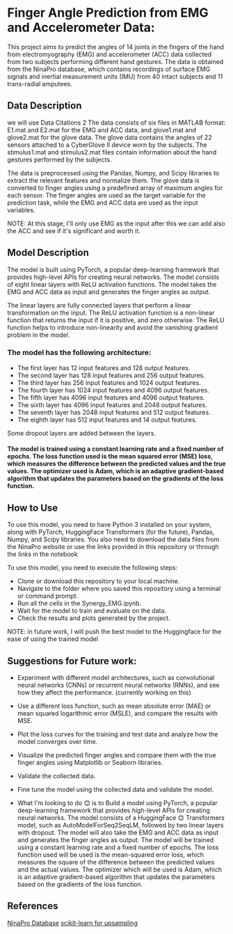 # Finger Angle Prediction from EMG and Accelerometer Data:

This project aims to predict the angles of 14 joints in the fingers of the hand from electromyography (EMG) and accelerometer (ACC) data collected from two subjects performing different hand gestures. The data is obtained from the NinaPro database, which contains recordings of surface EMG signals and inertial measurement units (IMU) from 40 intact subjects and 11 trans-radial amputees.

## Data Description

we will use Data Citations 2
The data consists of six files in MATLAB format: E1.mat and E2.mat for the EMG and ACC data, and glove1.mat and glove2.mat for the glove data. The glove data contains the angles of 22 sensors attached to a CyberGlove II device worn by the subjects. The stimulus1.mat and stimulus2.mat files contain information about the hand gestures performed by the subjects.

The data is preprocessed using the Pandas, Numpy, and Scipy libraries to extract the relevant features and normalize them. The glove data is converted to finger angles using a predefined array of maximum angles for each sensor. The finger angles are used as the target variable for the prediction task, while the EMG and ACC data are used as the input variables.

NOTE: At this stage, I'll only use EMG as the input after this we can add also the ACC and see if it's significant and worth it.

## Model Description

The model is built using PyTorch, a popular deep-learning framework that provides high-level APIs for creating neural networks. The model consists of eight linear layers with ReLU activation functions. The model takes the EMG and ACC data as input and generates the finger angles as output.

The linear layers are fully connected layers that perform a linear transformation on the input. The ReLU activation function is a non-linear function that returns the input if it is positive, and zero otherwise. The ReLU function helps to introduce non-linearity and avoid the vanishing gradient problem in the model.

### The model has the following architecture:

- The first layer has 12 input features and 128 output features.
- The second layer has 128 input features and 256 output features.
- The third layer has 256 input features and 1024 output features.
- The fourth layer has 1024 input features and 4096 output features.
- The fifth layer has 4096 input features and 4096 output features.
- The sixth layer has 4096 input features and 2048 output features.
- The seventh layer has 2048 input features and 512 output features.
- The eighth layer has 512 input features and 14 output features.

Some dropout layers are added between the layers.

#### The model is trained using a constant learning rate and a fixed number of epochs. The loss function used is the mean squared error (MSE) loss, which measures the difference between the predicted values and the true values. The optimizer used is Adam, which is an adaptive gradient-based algorithm that updates the parameters based on the gradients of the loss function.

## How to Use

To use this model, you need to have Python 3 installed on your system, along with PyTorch, HuggingFace Transformers (for the future), Pandas, Numpy, and Scipy libraries. You also need to download the data files from the NinaPro website or use the links provided in this repository or through the links in the notebook

To use this model, you need to execute the following steps:

- Clone or download this repository to your local machine.
- Navigate to the folder where you saved this repository using a terminal or command prompt.
- Run all the cells in the Synergy_EMG.ipynb.
- Wait for the model to train and evaluate on the data.
- Check the results and plots generated by the project.

NOTE: in future work, I will push the best model to the Huggingface for the ease of using the trained model

## Suggestions for Future work:

- Experiment with different model architectures, such as convolutional neural networks (CNNs) or recurrent neural networks (RNNs), and see how they affect the performance. (currently working on this)
- Use a different loss function, such as mean absolute error (MAE) or mean squared logarithmic error (MSLE), and compare the results with MSE.
- Plot the loss curves for the training and test data and analyze how the model converges over time.
- Visualize the predicted finger angles and compare them with the true finger angles using Matplotlib or Seaborn libraries.
- Validate the collected data.
- Fine tune the model using the collected data and validate the model.

- What I'm looking to do 😊 is to Build a model using PyTorch, a popular deep-learning framework that provides high-level APIs for creating neural networks. The model consists of a HuggingFace 😊 Transformers model, such as AutoModelForSeq2SeqLM, followed by two linear layers with dropout. The model will also take the EMG and ACC data as input and generates the finger angles as output. The model will be trained using a constant learning rate and a fixed number of epochs. The loss function used will be used is the mean-squared error loss, which measures the square of the difference between the predicted values and the actual values. The optimizer which will be used is Adam, which is an adaptive gradient-based algorithm that updates the parameters based on the gradients of the loss function.

## References
[NinaPro Database](http://ninapro.hevs.ch/)
[scikit-learn for upsampling](https://scikit-learn.org/stable/modules/generated/sklearn.utils.resample.html#sklearn-utils-resample)
